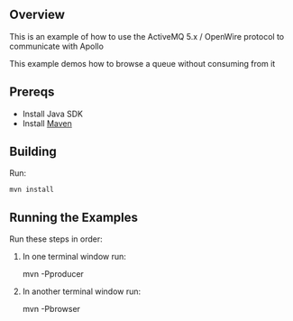 ## Overview

This is an example of how to use the ActiveMQ 5.x / OpenWire protocol to communicate with Apollo

This example demos how to browse a queue without consuming from it

## Prereqs

- Install Java SDK
- Install [Maven](http://maven.apache.org/download.html) 

## Building

Run:

    mvn install

## Running the Examples

Run these steps in order:

1. In one terminal window run:

    mvn -Pproducer

2. In another terminal window run:

    mvn -Pbrowser

